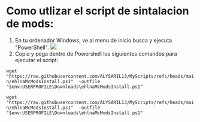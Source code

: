 # Como utlizar el script de sintalacion de mods:
1. En tu ordenador Windows, ve al menu de inicio busca y ejecuta "PowerShell".
![](https://i.imgur.com/NAoLYyE.png)
2. Copia y pega dentro de Powershell los siguientes comandos para ejecutar el script:

`wget "https://raw.githubusercontent.com/ALYSARIL13/MyScripts/refs/heads/main/ehlnaMcModsInstall.ps1"  -outfile "$env:USERPROFILE\Downloads\ehlnaMcModsInstall.ps1"`

`wget "https://raw.githubusercontent.com/ALYSARIL13/MyScripts/refs/heads/main/ehlnaMcModsInstall.ps1"  -outfile "$env:USERPROFILE\Downloads\ehlnaMcModsInstall.ps1"`
